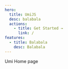 ```yaml
---
hero:
  title: UmiJS
  desc: balabala
  actions:
    - title: Get Started →
      link: /
features:
  - title: Balabala
    desc: Balabala
---
```


Umi Home page
